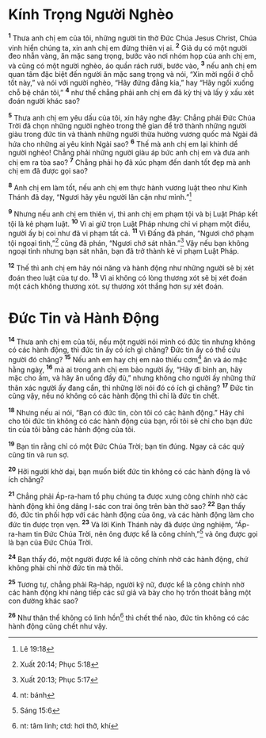 # Kính Trọng Người Nghèo

<sup><b>1</b></sup> Thưa anh chị em của tôi, những người tin thờ Đức Chúa Jesus Christ, Chúa vinh hiển chúng ta, xin anh chị em đừng thiên vị ai. <sup><b>2</b></sup> Giả dụ có một người đeo nhẫn vàng, ăn mặc sang trọng, bước vào nơi nhóm họp của anh chị em, và cũng có một người nghèo, áo quần rách rưới, bước vào, <sup><b>3</b></sup> nếu anh chị em quan tâm đặc biệt đến người ăn mặc sang trọng và nói, “Xin mời ngồi ở chỗ tốt này,” và nói với người nghèo, “Hãy đứng đằng kia,” hay “Hãy ngồi xuống chỗ bệ chân tôi,” <sup><b>4</b></sup> như thế chẳng phải anh chị em đã kỳ thị và lấy ý xấu xét đoán người khác sao?

<sup><b>5</b></sup> Thưa anh chị em yêu dấu của tôi, xin hãy nghe đây: Chẳng phải Đức Chúa Trời đã chọn những người nghèo trong thế gian để trở thành những người giàu trong đức tin và thành những người thừa hưởng vương quốc mà Ngài đã hứa cho những ai yêu kính Ngài sao? <sup><b>6</b></sup> Thế mà anh chị em lại khinh dể người nghèo! Chẳng phải những người giàu áp bức anh chị em và đưa anh chị em ra tòa sao? <sup><b>7</b></sup> Chẳng phải họ đã xúc phạm đến danh tốt đẹp mà anh chị em đã được gọi sao?

<sup><b>8</b></sup> Anh chị em làm tốt, nếu anh chị em thực hành vương luật theo như Kinh Thánh đã dạy, “Ngươi hãy yêu người lân cận như mình.”[^1-5c1c1547-f326-4ade-92ec-907766ace7c2]

<sup><b>9</b></sup> Nhưng nếu anh chị em thiên vị, thì anh chị em phạm tội và bị Luật Pháp kết tội là kẻ phạm luật. <sup><b>10</b></sup> Vì ai giữ trọn Luật Pháp nhưng chỉ vi phạm một điều, người ấy bị coi như đã vi phạm tất cả. <sup><b>11</b></sup> Vì Đấng đã phán, “Ngươi chớ phạm tội ngoại tình,”[^2-5c1c1547-f326-4ade-92ec-907766ace7c2] cũng đã phán, “Ngươi chớ sát nhân.”[^3-5c1c1547-f326-4ade-92ec-907766ace7c2] Vậy nếu bạn không ngoại tình nhưng bạn sát nhân, bạn đã trở thành kẻ vi phạm Luật Pháp.

<sup><b>12</b></sup> Thế thì anh chị em hãy nói năng và hành động như những người sẽ bị xét đoán theo luật của tự do. <sup><b>13</b></sup> Vì ai không có lòng thương xót sẽ bị xét đoán một cách không thương xót. sự thương xót thắng hơn sự xét đoán.

# Đức Tin và Hành Động

<sup><b>14</b></sup> Thưa anh chị em của tôi, nếu một người nói mình có đức tin nhưng không có các hành động, thì đức tin ấy có ích gì chăng? Đức tin ấy có thể cứu người đó chăng? <sup><b>15</b></sup> Nếu anh em hay chị em nào thiếu cơm[^4-5c1c1547-f326-4ade-92ec-907766ace7c2] ăn và áo mặc hằng ngày, <sup><b>16</b></sup> mà ai trong anh chị em bảo người ấy, “Hãy đi bình an, hãy mặc cho ấm, và hãy ăn uống đầy đủ,” nhưng không cho người ấy những thứ thân xác người ấy đang cần, thì những lời nói đó có ích gì chăng? <sup><b>17</b></sup> Đức tin cũng vậy, nếu nó không có các hành động thì chỉ là đức tin chết.

<sup><b>18</b></sup> Nhưng nếu ai nói, “Bạn có đức tin, còn tôi có các hành động.” Hãy chỉ cho tôi đức tin không có các hành động của bạn, rồi tôi sẽ chỉ cho bạn đức tin của tôi bằng các hành động của tôi.

<sup><b>19</b></sup> Bạn tin rằng chỉ có một Đức Chúa Trời; bạn tin đúng. Ngay cả các quỷ cũng tin và run sợ.

<sup><b>20</b></sup> Hỡi người khờ dại, bạn muốn biết đức tin không có các hành động là vô ích chăng?

<sup><b>21</b></sup> Chẳng phải Áp-ra-ham tổ phụ chúng ta được xưng công chính nhờ các hành động khi ông dâng I-sác con trai ông trên bàn thờ sao? <sup><b>22</b></sup> Bạn thấy đó, đức tin phối hợp với các hành động của ông, và các hành động làm cho đức tin được trọn vẹn. <sup><b>23</b></sup> Và lời Kinh Thánh này đã được ứng nghiệm, “Áp-ra-ham tin Đức Chúa Trời, nên ông được kể là công chính,”[^5-5c1c1547-f326-4ade-92ec-907766ace7c2] và ông được gọi là bạn của Đức Chúa Trời.

<sup><b>24</b></sup> Bạn thấy đó, một người được kể là công chính nhờ các hành động, chứ không phải chỉ nhờ đức tin mà thôi.

<sup><b>25</b></sup> Tương tự, chẳng phải Ra-háp, người kỹ nữ, được kể là công chính nhờ các hành động khi nàng tiếp các sứ giả và bày cho họ trốn thoát bằng một con đường khác sao?

<sup><b>26</b></sup> Như thân thể không có linh hồn[^6-5c1c1547-f326-4ade-92ec-907766ace7c2] thì chết thể nào, đức tin không có các hành động cũng chết như vậy.

[^1-5c1c1547-f326-4ade-92ec-907766ace7c2]: Lê 19:18

[^2-5c1c1547-f326-4ade-92ec-907766ace7c2]: Xuất 20:14; Phục 5:18

[^3-5c1c1547-f326-4ade-92ec-907766ace7c2]: Xuất 20:13; Phục 5:17

[^4-5c1c1547-f326-4ade-92ec-907766ace7c2]: nt: bánh

[^5-5c1c1547-f326-4ade-92ec-907766ace7c2]: Sáng 15:6

[^6-5c1c1547-f326-4ade-92ec-907766ace7c2]: nt: tâm linh; ctd: hơi thở, khí
